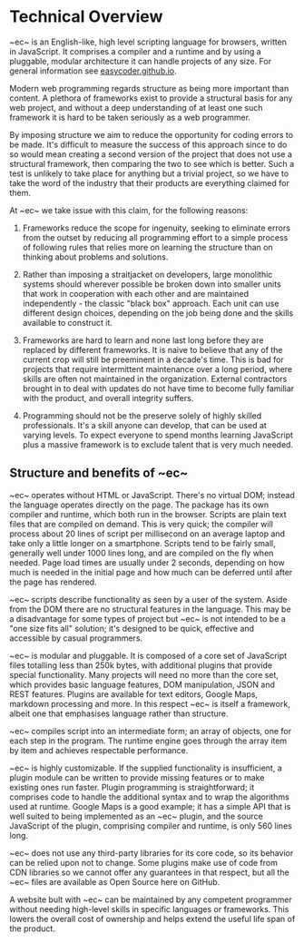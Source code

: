 # Technical Overview #

~ec~ is an English-like, high level scripting language for browsers, written in JavaScript. It comprises a compiler and a runtime and by using a pluggable, modular architecture it can handle projects of any size. For general information see [easycoder.github.io](easycoder.github.io).

Modern web programming regards structure as being more important than content. A plethora of frameworks exist to provide a structural basis for any web project, and without a deep understanding of at least one such framework it is hard to be taken seriously as a web programmer.

By imposing structure we aim to reduce the opportunity for coding errors to be made. It's difficult to measure the success of this approach since to do so would mean creating a second version of the project that does not use a structural framework, then comparing the two to see which is better. Such a test is unlikely to take place for anything but a trivial project, so we have to take the word of the industry that their products are everything claimed for them.

At ~ec~ we take issue with this claim, for the following reasons:

1. Frameworks reduce the scope for ingenuity, seeking to eliminate errors from the outset by reducing all programming effort to a simple process of following rules that relies more on learning the structure than on thinking about problems and solutions.

1. Rather than imposing a straitjacket on developers, large monolithic systems should wherever possible be broken down into smaller units that work in cooperation with each other and are maintained independently - the classic "black box" approach. Each unit can use different design choices, depending on the job being done and the skills available to construct it.

1. Frameworks are hard to learn and none last long before they are replaced by different frameworks. It is naive to believe that any of the current crop will still be preeminent in a decade's time. This is bad for projects that require intermittent maintenance over a long period, where skills are often not maintained in the organization. External contractors brought in to deal with updates do not have time to become fully familiar with the product, and overall integrity suffers.

1. Programming should not be the preserve solely of highly skilled professionals. It's a skill anyone can develop, that can be used at varying levels. To expect everyone to spend months learning JavaScript plus a massive framework is to exclude talent that is very much needed.

## Structure and benefits of ~ec~ ##

~ec~ operates without HTML or JavaScript. There's no virtual DOM; instead the language operates directly on the page. The package has its own compiler and runtime, which both run in the browser. Scripts are plain text files that are compiled on demand. This is very quick; the compiler will process about 20 lines of script per millisecond on an average laptop and take only a little longer on a smartphone. Scripts tend to be fairly small, generally well under 1000 lines long, and are compiled on the fly when needed. Page load times are usually under 2 seconds, depending on how much is needed in the initial page and how much can be deferred until after the page has rendered.

~ec~ scripts describe functionality as seen by a user of the system. Aside from the DOM there are no structural features in the language. This may be a disadvantage for some types of project but ~ec~ is not intended to be a "one size fits all" solution; it's designed to be quick, effective and accessible by casual programmers.

~ec~ is modular and pluggable. It is composed of a core set of JavaScript files totalling less than 250k bytes, with additional plugins that provide special functionality. Many projects will need no more than the core set, which provides basic language features, DOM manipulation, JSON and REST features. Plugins are available for text editors, Google Maps, markdown processing and more. In this respect ~ec~ is itself a framework, albeit one that emphasises language rather than structure.

~ec~ compiles script into an intermediate form; an array of objects, one for each step in the program. The runtime engine goes through the array item by item and achieves respectable performance.

~ec~ is highly customizable. If the supplied functionality is insufficient, a plugin module can be written to provide missing features or to make existing ones run faster. Plugin programming is straightforward; it comprises code to handle the additional syntax and to wrap the algorithms used at runtime. Google Maps is a good example; it has a simple API that is well suited to being implemented as an ~ec~ plugin, and the source JavaScript of the plugin, comprising compiler and runtime, is only 560 lines long.

~ec~ does not use any third-party libraries for its core code, so its behavior can be relied upon not to change. Some plugins make use of code from CDN libraries so we cannot offer any guarantees in that respect, but all the ~ec~ files are available as Open Source here on GitHub.

A website bult with ~ec~ can be maintained by any competent programmer without needing high-level skills in specific languages or frameworks. This lowers the overall cost of ownership and helps extend the useful life span of the product.
